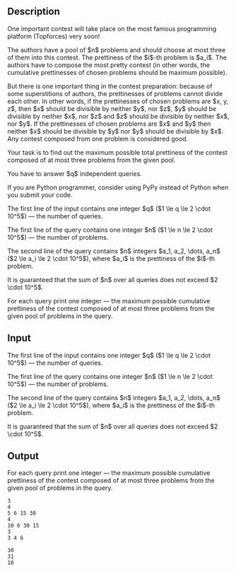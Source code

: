 ## Description

<div><p>One important contest will take place on the most famous programming platform (Topforces) very soon!</p><p>The authors have a pool of $n$ problems and should choose <span class="tex-font-style-bf">at most three</span> of them into this contest. The prettiness of the $i$-th problem is $a_i$. The authors have to compose the most pretty contest (in other words, the cumulative prettinesses of chosen problems should be <span class="tex-font-style-bf">maximum possible</span>).</p><p>But there is one important thing in the contest preparation: because of some superstitions of authors, the prettinesses of problems cannot divide each other. In other words, if the prettinesses of chosen problems are $x, y, z$, then $x$ should be divisible by neither $y$, nor $z$, $y$ should be divisible by neither $x$, nor $z$ and $z$ should be divisible by neither $x$, nor $y$. If the prettinesses of chosen problems are $x$ and $y$ then neither $x$ should be divisible by $y$ nor $y$ should be divisible by $x$. Any contest composed from one problem is considered good.</p><p>Your task is to find out the maximum possible total prettiness of the contest composed of <span class="tex-font-style-bf">at most three</span> problems from the given pool.</p><p>You have to answer $q$ independent queries.</p><p><span class="tex-font-style-bf">If you are Python programmer, consider using PyPy instead of Python when you submit your code.</span></p></div><div class="input-specification"><p>The first line of the input contains one integer $q$ ($1 \le q \le 2 \cdot 10^5$) — the number of queries.</p><p>The first line of the query contains one integer $n$ ($1 \le n \le 2 \cdot 10^5$) — the number of problems.</p><p>The second line of the query contains $n$ integers $a_1, a_2, \dots, a_n$ ($2 \le a_i \le 2 \cdot 10^5$), where $a_i$ is the prettiness of the $i$-th problem.</p><p>It is guaranteed that the sum of $n$ over all queries does not exceed $2 \cdot 10^5$.</p></div><div class="output-specification"><p>For each query print one integer — the maximum possible cumulative prettiness of the contest composed of <span class="tex-font-style-bf">at most three</span> problems from the given pool of problems in the query.</p></div>

## Input

<p>The first line of the input contains one integer $q$ ($1 \le q \le 2 \cdot 10^5$) — the number of queries.</p><p>The first line of the query contains one integer $n$ ($1 \le n \le 2 \cdot 10^5$) — the number of problems.</p><p>The second line of the query contains $n$ integers $a_1, a_2, \dots, a_n$ ($2 \le a_i \le 2 \cdot 10^5$), where $a_i$ is the prettiness of the $i$-th problem.</p><p>It is guaranteed that the sum of $n$ over all queries does not exceed $2 \cdot 10^5$.</p>

## Output

<p>For each query print one integer — the maximum possible cumulative prettiness of the contest composed of <span class="tex-font-style-bf">at most three</span> problems from the given pool of problems in the query.</p>





```input1
3
4
5 6 15 30
4
10 6 30 15
3
3 4 6
```




```output1
30
31
10
```


